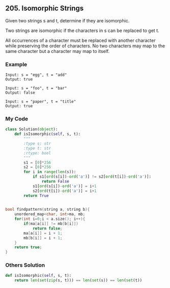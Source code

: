 ## 205. Isomorphic Strings

Given two strings s and t, determine if they are isomorphic.

Two strings are isomorphic if the characters in s can be replaced to get t.

All occurrences of a character must be replaced with another character while preserving the order of characters. No two characters may map to the same character but a character may map to itself.


### Example
```
Input: s = "egg", t = "add"
Output: true

Input: s = "foo", t = "bar"
Output: false

Input: s = "paper", t = "title"
Output: true
```

### My Code
```python
class Solution(object):
    def isIsomorphic(self, s, t):
        """
        :type s: str
        :type t: str
        :rtype: bool
        """
        s1 = [0]*256
        s2 = [0]*256
        for i in range(len(s)):
            if s1[ord(s[i])-ord('a')] != s2[ord(t[i])-ord('a')]:
                return False
            s1[ord(s[i])-ord('a')] = i+1
            s2[ord(t[i])-ord('a')] = i+1
        return True
        
```
```c++
bool findpattern(string a, string b){
    unordered_map<char, int>ma, mb;
    for(int i=0;i < a.size(); i++){
        if(ma[a[i]] != mb[b[i]])
            return false;
        ma[a[i]] = i + 1;
        mb[b[i]] = i + 1;
    }
    return true;   
}
```


### Others Solution
```python
def isIsomorphic(self, s, t):
    return len(set(zip(s, t))) == len(set(s)) == len(set(t))
```

